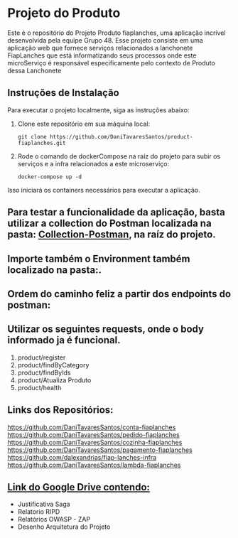 # Projeto do Produto

Este é o repositório do Projeto Produto fiaplanches, uma aplicação incrível desenvolvida pela equipe Grupo 48. Esse projeto consiste em uma aplicação web que fornece serviços relacionados a lanchonete FiapLanches que está informatizando seus processos onde este microServiço é responsável especificamente pelo contexto de Produto dessa Lanchonete

## Instruções de Instalação

Para executar o projeto localmente, siga as instruções abaixo:

1. Clone este repositório em sua máquina local:

   ```shell
   git clone https://github.com/DaniTavaresSantos/product-fiaplanches.git
   ```

2. Rode o comando de dockerCompose na raíz do projeto para subir os serviços e a infra relacionados a este microserviço:

   ```shell
   docker-compose up -d
   ```   

Isso iniciará os containers necessários para executar a aplicação.

## Para testar a funcionalidade da aplicação, basta utilizar a collection do Postman localizada na pasta: [Collection-Postman](/Collection-Postman), na raíz do projeto.

## Importe também o Environment também localizado na pasta:.

## Ordem do caminho feliz a partir dos endpoints do postman:

## Utilizar os seguintes requests, onde o body informado ja é funcional.
1. product/register
2. product/findByCategory
3. product/findByIds
4. product/Atualiza Produto
5. product/health


## Links dos Repositórios:
https://github.com/DaniTavaresSantos/conta-fiaplanches
https://github.com/DaniTavaresSantos/pedido-fiaplanches
https://github.com/DaniTavaresSantos/cozinha-fiaplanches
https://github.com/DaniTavaresSantos/pagamento-fiaplanches
https://github.com/dalexandrias/fiap-lanches-infra
https://github.com/DaniTavaresSantos/lambda-fiaplanches

## [Link do Google Drive contendo:](https://drive.google.com/drive/folders/16FyAlEpgWNXZFDkoz_PccqhihvkOUAfx?usp=drive_link)
- Justificativa Saga
- Relatorio RIPD
- Relatórios OWASP - ZAP
- Desenho Arquitetura do Projeto
